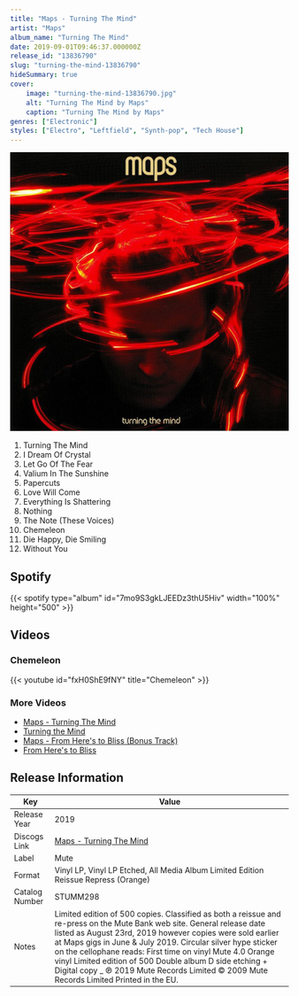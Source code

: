 ```yaml
---
title: "Maps - Turning The Mind"
artist: "Maps"
album_name: "Turning The Mind"
date: 2019-09-01T09:46:37.000000Z
release_id: "13836790"
slug: "turning-the-mind-13836790"
hideSummary: true
cover:
    image: "turning-the-mind-13836790.jpg"
    alt: "Turning The Mind by Maps"
    caption: "Turning The Mind by Maps"
genres: ["Electronic"]
styles: ["Electro", "Leftfield", "Synth-pop", "Tech House"]
---
```


![Turning The Mind by Maps](turning-the-mind-13836790.jpg)

<!-- section break -->

1. Turning The Mind
2. I Dream Of Crystal
3. Let Go Of The Fear
4. Valium In The Sunshine
5. Papercuts
6. Love Will Come
7. Everything Is Shattering
8. Nothing
9. The Note (These Voices)
10. Chemeleon
11. Die Happy, Die Smiling
12. Without You

<!-- section break -->


## Spotify
{{< spotify type="album" id="7mo9S3gkLJEEDz3thU5Hiv" width="100%" height="500" >}}



## Videos
### Chemeleon
{{< youtube id="fxH0ShE9fNY" title="Chemeleon" >}}<br>

### More Videos

- [Maps - Turning The Mind](https://www.youtube.com/watch?v=VRvjPQRp6Co)
- [Turning the Mind](https://www.youtube.com/watch?v=wX4ALgTvqaw)
- [Maps - From Here's to Bliss (Bonus Track)](https://www.youtube.com/watch?v=2c6q2F-zEM0)
- [From Here's to Bliss](https://www.youtube.com/watch?v=EK7rKGkYesM)


## Release Information
|  Key           | Value                                                |
| ---------------| ---------------------------------------------------- |
| Release Year   | 2019                                   |
| Discogs Link   | [Maps - Turning The Mind](https://www.discogs.com/release/13836790-Maps-Turning-The-Mind) |
| Label          | Mute |
| Format         | Vinyl LP, Vinyl LP Etched, All Media Album Limited Edition Reissue Repress (Orange) |
| Catalog Number | STUMM298 |
| Notes | Limited edition of 500 copies. Classified as both a reissue and re-press on the Mute Bank web site. General release date listed as August 23rd, 2019 however copies were sold earlier at Maps gigs in June & July 2019.  Circular silver hype sticker on the cellophane reads:  First time on vinyl  Mute 4.0 Orange vinyl Limited edition of 500  Double album D side etching + Digital copy _  ℗ 2019 Mute Records Limited © 2009 Mute Records Limited Printed in the EU. |